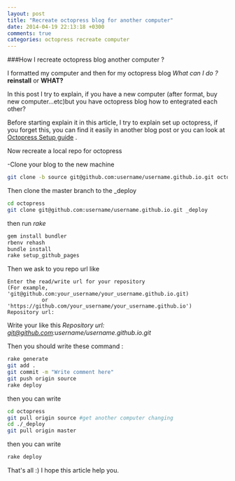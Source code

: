 ```yaml
---
layout: post
title: "Recreate octopress blog for another computer"
date: 2014-04-19 22:13:18 +0300
comments: true
categories: octopress recreate computer
---
```


###How I recreate octopress blog another computer ?

I formatted my computer and then for my octopress blog *What can I do ?* **reinstall** or **WHAT?**

In this post I try to explain, if you have a new computer (after format, buy new computer...etc)but you have octopress blog
how to entegrated each other?

Before starting explain it in this article, I try to explain set up octopress, if you forget this, you can find it easily in another
blog post or you can look at [Octopress Setup guide](http://octopress.org/docs/setup/) .

Now recreate a local repo for octopress

-Clone your blog to the new machine

``` bash
git clone -b source git@github.com:username/username.github.io.git octopress
```

Then clone the master branch to the _deploy

``` bash
cd octopress
git clone git@github.com:username/username.github.io.git _deploy
```

then run *rake*

``` bash
gem install bundler
rbenv rehash
bundle install
rake setup_github_pages
```

Then we ask to you repo url like

```
Enter the read/write url for your repository
(For example, 'git@github.com:your_username/your_username.github.io.git)
           or 'https://github.com/your_username/your_username.github.io')
Repository url:
```


Write your like this *Repository url: git@github.com:username/username.github.io.git*

Then you should write these command :

``` bash
rake generate
git add .
git commit -m "Write comment here"
git push origin source
rake deploy
```
then you can write

``` bash
cd octopress
git pull origin source #get another computer changing
cd ./_deploy
git pull origin master
```
then you can write

``` bash
rake deploy
```

That's all :)
I hope this article help you.